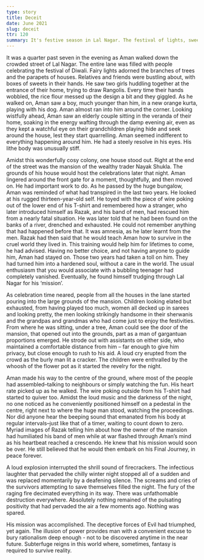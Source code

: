 ```yaml
---
type: story
title: Deceit
date: June 2021
slug: deceit
ttr: 120
summary: It's festive season in Lal Nagar. The festival of lights, sweets, fun and frolic, and firecrackers is interrupted when a thirteen-year-old walks into its midst.
---
```


It was a quarter past seven in the evening as Aman walked down the crowded street of Lal Nagar. The entire lane was filled with people celebrating the festival of Diwali. Fairy lights adorned the branches of trees and the parapets of houses. Relatives and friends were bustling about, with boxes of sweets in their hands. He saw two girls huddling together at the entrance of their home, trying to draw Rangolis. Every time their hands wobbled, the rice flour messed up the design a bit and they giggled. As he walked on, Aman saw a boy, much younger than him, in a new orange kurta, playing with his dog. Aman almost ran into him around the corner. Looking wistfully ahead, Aman saw an elderly couple sitting in the veranda of their home, soaking in the energy wafting through the damp evening air, even as they kept a watchful eye on their grandchildren playing hide and seek around the house, lest they start quarrelling. Aman seemed indifferent to everything happening around him. He had a steely resolve in his eyes. His lithe body was unusually stiff.
 
Amidst this wonderfully cosy colony, one house stood out. Right at the end of the street was the mansion of the wealthy trader Nayak Shukla. The grounds of his house would host the celebrations later that night. Aman lingered around the front gate for a moment, thoughtfully, and then moved on. He had important work to do. As he passed by the huge bungalow, Aman was reminded of what had transpired in the last two years. He looked at his rugged thirteen-year-old self. He toyed with the piece of wire poking out of the lower end of his T-shirt and remembered how a stranger, who later introduced himself as Razak, and his band of men, had rescued him from a nearly fatal situation. He was later told that he had been found on the banks of a river, drenched and exhausted. He could not remember anything that had happened before that. It was amnesia, as he later learnt from the men. Razak had then said that he would teach Aman how to survive in the cruel world they lived in. This training would help him for lifetimes to come, he had advised. Having no better choice, and not having anyone to guide him, Aman had stayed on. Those two years had taken a toll on him. They had turned him into a hardened soul, without a care in the world. The usual enthusiasm that you would associate with a bubbling teenager had completely vanished. Eventually, he found himself trudging through Lal Nagar for his ‘mission’.

As celebration time neared, people from all the houses in the lane started pouring into the large grounds of the mansion. Children looking elated but exhausted, from having played too much, women all decked up in sarees and looking pretty, the men looking strikingly handsome in their sherwanis and the grandpas and grandmas who had come just to enjoy the festivities. From where he was sitting, under a tree, Aman could see the door of the mansion, that opened out into the grounds, part as a man of gargantuan proportions emerged. He strode out with assistants on either side, who maintained a comfortable distance from him – far enough to give him privacy, but close enough to rush to his aid. A loud cry erupted from the crowd as the burly man lit a cracker. The children were enthralled by the whoosh of the flower pot as it started the revelry for the night. 

Aman made his way to the centre of the ground, where most of the people had assembled–talking to neighbours or simply watching the fun. His heart rate picked up as he walked. The wire poking outside from his T-shirt had started to quiver too. Amidst the loud music and the darkness of the night, no one noticed as he conveniently positioned himself on a pedestal in the centre, right next to where the huge man stood, watching the proceedings. Nor did anyone hear the beeping sound that emanated from his body at regular intervals–just like that of a timer, waiting to count down to zero. Myriad images of Razak telling him about how the owner of the mansion had humiliated his band of men while at war flashed through Aman’s mind as his heartbeat reached a crescendo. He knew that his mission would soon be over. He still believed that he would then embark on his Final Journey, in peace forever.

A loud explosion interrupted the shrill sound of firecrackers. The infectious laughter that pervaded the chilly winter night stopped all of a sudden and was replaced momentarily by a deafening silence. The screams and cries of the survivors attempting to save themselves filled the night. The fury of the raging fire decimated everything in its way. There was unfathomable destruction everywhere. Absolutely nothing remained of the pulsating positivity that had pervaded the air a few moments ago. Nothing was spared.
 
His mission was accomplished. The deceptive forces of Evil had triumphed, yet again. The illusion of power provides man with a convenient excuse to bury rationalism deep enough - not to be discovered anytime in the near future. Subterfuge reigns in this world where, sometimes, fantasy is required to survive reality.
